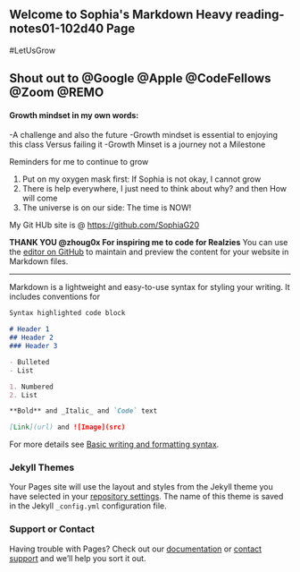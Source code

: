 ## Welcome to Sophia's Markdown Heavy reading-notes01-102d40 Page

#LetUsGrow

## Shout out to @Google @Apple @CodeFellows @Zoom @REMO

#### Growth mindset in my own words:

-A challenge and also the future
-Growth mindset is essential to enjoying this class Versus failing it
-Growth Minset is a journey not a Milestone

Reminders for me to continue to grow

1. Put on my oxygen mask first: If Sophia is not okay, I cannot grow
2. There is help everywhere, I just need to think about why? and then How will come
3. The universe is on our side: The time is NOW!


My Git HUb site is @ https://github.com/SophiaG20

**THANK YOU @zhoug0x For inspiring me to code for Realzies**
You can use the [editor on GitHub](https://github.com/SophiaG20/reading-notes01-102d40/edit/main/README.md) to maintain and preview the content for your website in Markdown files.

----------------------------------------------------------------------------------------------------------

Markdown is a lightweight and easy-to-use syntax for styling your writing. It includes conventions for

```markdown
Syntax highlighted code block

# Header 1
## Header 2
### Header 3

- Bulleted
- List

1. Numbered
2. List

**Bold** and _Italic_ and `Code` text

[Link](url) and ![Image](src)
```

For more details see [Basic writing and formatting syntax](https://docs.github.com/en/github/writing-on-github/getting-started-with-writing-and-formatting-on-github/basic-writing-and-formatting-syntax).

### Jekyll Themes

Your Pages site will use the layout and styles from the Jekyll theme you have selected in your [repository settings](https://github.com/SophiaG20/reading-notes01-102d40/settings/pages). The name of this theme is saved in the Jekyll `_config.yml` configuration file.

### Support or Contact

Having trouble with Pages? Check out our [documentation](https://docs.github.com/categories/github-pages-basics/) or [contact support](https://support.github.com/contact) and we’ll help you sort it out.
